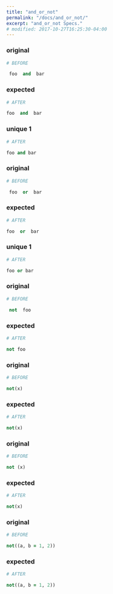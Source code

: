 ```yaml
---
title: "and_or_not"
permalink: "/docs/and_or_not/"
excerpt: "and_or_not Specs."
# modified: 2017-10-27T16:25:30-04:00
---
```

### original
```ruby
# BEFORE

 foo  and  bar

```
### expected
```ruby
# AFTER

foo  and  bar

```
### unique 1
```ruby
# AFTER

foo and bar
```
### original
```ruby
# BEFORE

 foo  or  bar

```
### expected
```ruby
# AFTER

foo  or  bar

```
### unique 1
```ruby
# AFTER

foo or bar
```
### original
```ruby
# BEFORE

 not  foo

```
### expected
```ruby
# AFTER

not foo

```
### original
```ruby
# BEFORE

not(x)

```
### expected
```ruby
# AFTER

not(x)

```
### original
```ruby
# BEFORE

not (x)

```
### expected
```ruby
# AFTER

not(x)

```
### original
```ruby
# BEFORE

not((a, b = 1, 2))

```
### expected
```ruby
# AFTER

not((a, b = 1, 2))
```
